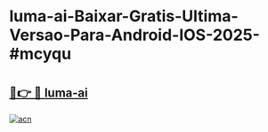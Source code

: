 # luma-ai-Baixar-Gratis-Ultima-Versao-Para-Android-IOS-2025-#mcyqu

# <h2><a href="https://ainizakaria.my?title=luma-ai&ref=24M">🔗👉 🔴 luma-ai</a></h2>

[![acn](https://github.com/user-attachments/assets/0f9c940e-d8b0-45ae-aac7-cd30a18b3e1c)](https://ainizakaria.my?title=luma-ai&ref=24M)


